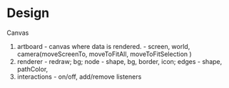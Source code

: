 # Design


Canvas
1. artboard - canvas where data is rendered. - screen, world, camera(moveScreenTo, moveToFitAll, moveToFitSelection )
2. renderer - redraw; bg; node - shape, bg, border, icon;  edges - shape, pathColor, 
3. interactions - on/off, add/remove listeners 